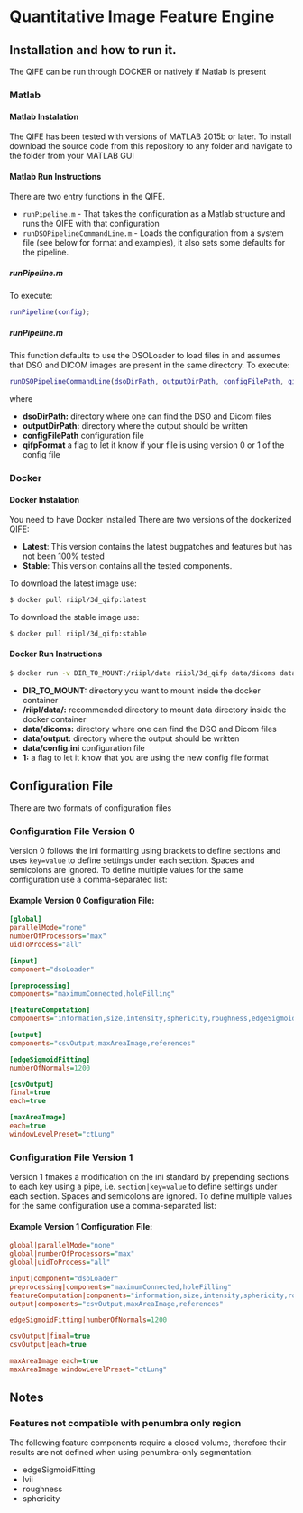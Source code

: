 # Quantitative Image Feature Engine



## Installation and how to run it.
The QIFE can be run through DOCKER or natively if Matlab is present

### Matlab
#### Matlab Instalation
The QIFE has been tested with versions of MATLAB 2015b or later. 
To install download the source code from this repository to any folder and navigate to the folder from your MATLAB GUI

#### Matlab Run Instructions
There are two entry functions in the QIFE.
* `runPipeline.m` - That takes the configuration as a Matlab structure and runs the QIFE with that configuration
* `runDSOPipelineCommandLine.m` - Loads the configuration from a system file (see below for format and examples), it also sets some defaults for the pipeline. 

##### runPipeline.m
To execute:
```Matlab
runPipeline(config);
```
##### runPipeline.m
This function defaults to use the DSOLoader to load files in and assumes that DSO and DICOM images are present in the same directory.
To execute:
```Matlab
runDSOPipelineCommandLine(dsoDirPath, outputDirPath, configFilePath, qifpFormat);
```
where 
* **dsoDirPath:**  directory where one can find the DSO and Dicom files 
* **outputDirPath:**  directory where the output should be written
* **configFilePath**  configuration file
* **qifpFormat** a flag to let it know if your file is using version 0 or 1 of the config file


### Docker
#### Docker Instalation 
You need to have Docker installed
There are two versions of the dockerized QIFE:
* **Latest**: This version contains the latest bugpatches and features but has not been 100% tested
* **Stable**: This version contains all the tested components.

To download the latest image use:
```sh
$ docker pull riipl/3d_qifp:latest
```

To download the stable image use:
```sh
$ docker pull riipl/3d_qifp:stable
```

#### Docker Run Instructions
```sh
$ docker run -v DIR_TO_MOUNT:/riipl/data riipl/3d_qifp data/dicoms data/output data/config.ini 1
```

* **DIR_TO_MOUNT:**  directory you want to mount inside the docker container
* **/riipl/data/:** recommended directory to mount data directory inside the docker container 
* **data/dicoms:** directory where one can find the DSO and Dicom files 
* **data/output:**  directory where the output should be written
* **data/config.ini**  configuration file
* **1:** a flag to let it know that you are using the new config file format


## Configuration File
 There are two formats of configuration files 
### Configuration File Version 0 
 Version 0 follows the ini formatting using brackets to define sections and uses `key=value` to define settings under each section.  Spaces and semicolons are ignored.
 To define multiple values for the same configuration use a comma-separated list:
 
#### Example Version 0 Configuration File:
```ini
[global]
parallelMode="none"
numberOfProcessors="max"
uidToProcess="all"

[input]
component="dsoLoader"

[preprocessing]
components="maximumConnected,holeFilling"

[featureComputation]
components="information,size,intensity,sphericity,roughness,edgeSigmoidFitting,lvii,glcm,connectedRegions"

[output]
components="csvOutput,maxAreaImage,references"

[edgeSigmoidFitting]
numberOfNormals=1200

[csvOutput]
final=true
each=true

[maxAreaImage]
each=true
windowLevelPreset="ctLung"
```

### Configuration File Version 1
 Version 1 fmakes a modification on the ini standard by prepending sections to each key using a pipe, i.e. `section|key=value` to define settings under each section.  Spaces and semicolons are ignored.
To define multiple values for the same configuration use a comma-separated list:

#### Example Version 1 Configuration File:
```ini
global|parallelMode="none"
global|numberOfProcessors="max"
global|uidToProcess="all"

input|component="dsoLoader"
preprocessing|components="maximumConnected,holeFilling"
featureComputation|components="information,size,intensity,sphericity,roughness,edgeSigmoidFitting,lvii,glcm,connectedRegions"
output|components="csvOutput,maxAreaImage,references"

edgeSigmoidFitting|numberOfNormals=1200

csvOutput|final=true
csvOutput|each=true

maxAreaImage|each=true
maxAreaImage|windowLevelPreset="ctLung"


```

## Notes
### Features not compatible with penumbra only region
The following feature components require a closed volume, therefore their results are not defined when using penumbra-only segmentation:
* edgeSigmoidFitting
* lvii
* roughness
* sphericity


